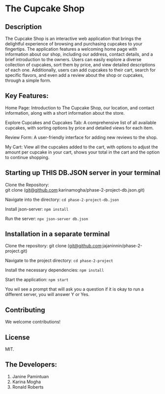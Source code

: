 # The Cupcake Shop
                                 
## Description

The Cupcake Shop is an interactive web application that brings the delightful experience of browsing and purchasing cupcakes to your fingertips. The application features a welcoming home page with information about our shop, including our address, contact details, and a brief introduction to the owners. Users can easily explore a diverse collection of cupcakes, sort them by price, and view detailed descriptions of each one. Additionally, users can add cupcakes to their cart, search for specific flavors, and even add a review about the shop or cupcakes, through a simple form.

## Key Features:
Home Page: Introduction to The Cupcake Shop, our location, and contact information, along with a short information about the store.

Explore Cupcakes and Cupcakes Tab: A comprehensive list of all available cupcakes, with sorting options by price and detailed views for each item.

Review Form: A user-friendly interface for adding new reviews to the shop.

My Cart: View all the cupcakes added to the cart, with options to adjust the amount per cupcake in your cart, shows your total in the cart and the option to continue shopping.

## Starting up THIS DB.JSON server in your terminal
Clone the Repository:  
git clone (git@github.com:karinamogha/phase-2-project-db.json.git)

Navigate into the directory: 
`cd phase-2-project-db.json`           

Install json-server: 
`npm install`

Run the server:
`npx json-server db.json`

## Installation in a separate terminal
Clone the repository:
git clone (git@github.com:jajaninnin/phase-2-project.git)

Navigate to the project directory:
`cd phase-2-project`

Install the necessary dependencies:
`npm install`

Start the application:
`npm start`

You wil see a prompt that will ask you a question if it is okay to run a different server, you will answer Y or Yes.

## Contributing

We welcome contributions!

## License

MIT.

## The Developers:
1. Janine Pamintuan
2. Karina Mogha
3. Ronald Roberts
